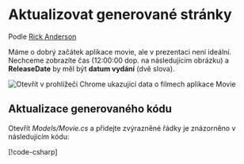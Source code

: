 # <a name="update-the-generated-pages"></a>Aktualizovat generované stránky

Podle [Rick Anderson](https://twitter.com/RickAndMSFT)

Máme o dobrý začátek aplikace movie, ale v prezentaci není ideální. Nechceme zobrazíte čas (12:00:00 dop. na následujícím obrázku) a **ReleaseDate** by měl být **datum vydání** (dvě slova).

![Otevřít v prohlížeči Chrome ukazující data o filmech aplikace Movie](../../tutorials/razor-pages/sql/_static/m55.png)

## <a name="update-the-generated-code"></a>Aktualizace generovaného kódu

Otevřít *Models/Movie.cs* a přidejte zvýrazněné řádky je znázorněno v následujícím kódu:

[!code-csharp[](code/Models/Movie.cs?highlight=2,11-12)]
